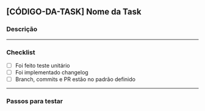 ## [CÓDIGO-DA-TASK] Nome da Task
<!-- Coloque aqui o link da task do Jira -->

### Descrição
<!-- Descreva aqui o que foi implementado, ajustado ou corrigido neste PR.
Inclua detalhes relevantes para facilitar a revisão (motivo da alteração, impacto esperado, módulos afetados, etc). -->

---

### Checklist
- [ ] Foi feito teste unitário  
- [ ] Foi implementado changelog  
- [ ] Branch, commits e PR estão no padrão definido  

---

### Passos para testar
<!-- Liste aqui o que o revisor precisa fazer para validar este PR:
1. Como reproduzir o problema (se houver).  
2. Passos para validar a correção/implementação.  
3. Dados ou cenários de teste necessários. -->
